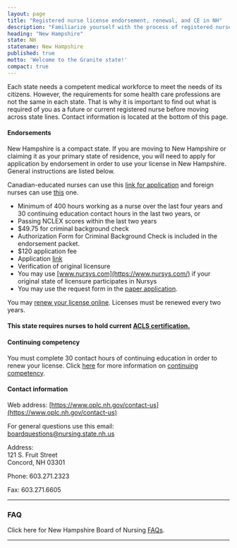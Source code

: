 ```yaml
---
layout: page
title: "Registered nurse license endorsement, renewal, and CE in NH"
description: "Familiarize yourself with the process of registered nurse license endorsement, renewal, and continuing education in New Hampshire."
heading: "New Hampshire"
state: NH
statename: New Hampshire
published: true
motto: 'Welcome to the Granite state!'
compact: true
---
```


Each state needs a competent medical workforce to meet the needs of its citizens. However, the requirements for some health care professions are not the same in each state. That is why it is important to find out what is required of you as a future or current registered nurse before moving across state lines. Contact information is located at the bottom of this page.

#### Endorsements

New Hampshire is a compact state. If you are moving to New Hampshire or claiming it as your primary state of residence, you will need to apply for application by endorsement in order to use your license in New Hampshire. General instructions are listed below.

Canadian-educated nurses can use this [link for application](https://www.oplc.nh.gov/sites/g/files/ehbemt441/files/inline-documents/sonh/canadian-endorsement.pdf) and foreign nurses can use [this](https://www.oplc.nh.gov/foreigninternational-rnlpn) one.

-   Minimum of 400 hours working as a nurse over the last four years and 30 continuing education contact hours in the last two years, or
-   Passing NCLEX scores within the last two years
-   $49.75 for criminal background check
-   Authorization Form for Criminal Background Check is included in the endorsement packet.
-   $120 application fee
-   Application [link](https://www.oplc.nh.gov/board-nursing-forms-and-other-documents)
-   Verification of original licensure
-   You may use [www.nursys.com](https://www.nursys.com/) if your original state of licensure participates in Nursys
-   You may use the request form in the [paper application](https://www.oplc.nh.gov/board-nursing-forms-and-other-documents).

You may [renew your license online](https://nhlicenses.nh.gov/MyLicense%20Enterprise/). Licenses must be renewed every two years.

#### This state requires nurses to hold current [ACLS certification.](https://www.acls.net/new-hampshire-acls-pals-bls)

#### Continuing competency

You must complete 30 contact hours of continuing education in order to renew your license. Click [here](https://www.oplc.nh.gov/applications-mna) for more information on [continuing competency](https://www.oplc.nh.gov/applications-mna).

#### Contact information

Web address: [https://www.oplc.nh.gov/contact-us](https://www.oplc.nh.gov/contact-us)

For general questions use this email:  
[boardquestions@nursing.state.nh.us](mailto:boardquestions@nursing.state.nh.us?subject=License%20renewals%20and%20endorsements&body=Hi%2C%0A%0AI%20was%20on%20the%20ACLS%20Training%20Center%20website%20RNMobility.com%20and%20read%20that%20I%20can%20send%20my%20questions%20for%20the%20New%20Hampshire%20Board%20of%20Nursing%20here.)

Address:  
121 S. Fruit Street  
Concord, NH 03301  

Phone: 603.271.2323  

Fax: 603.271.6605  

* * * * *

### FAQ

Click here for New Hampshire Board of Nursing [FAQs](https://www.oplc.nh.gov/faqs-nursing-professions).

* * * * *
